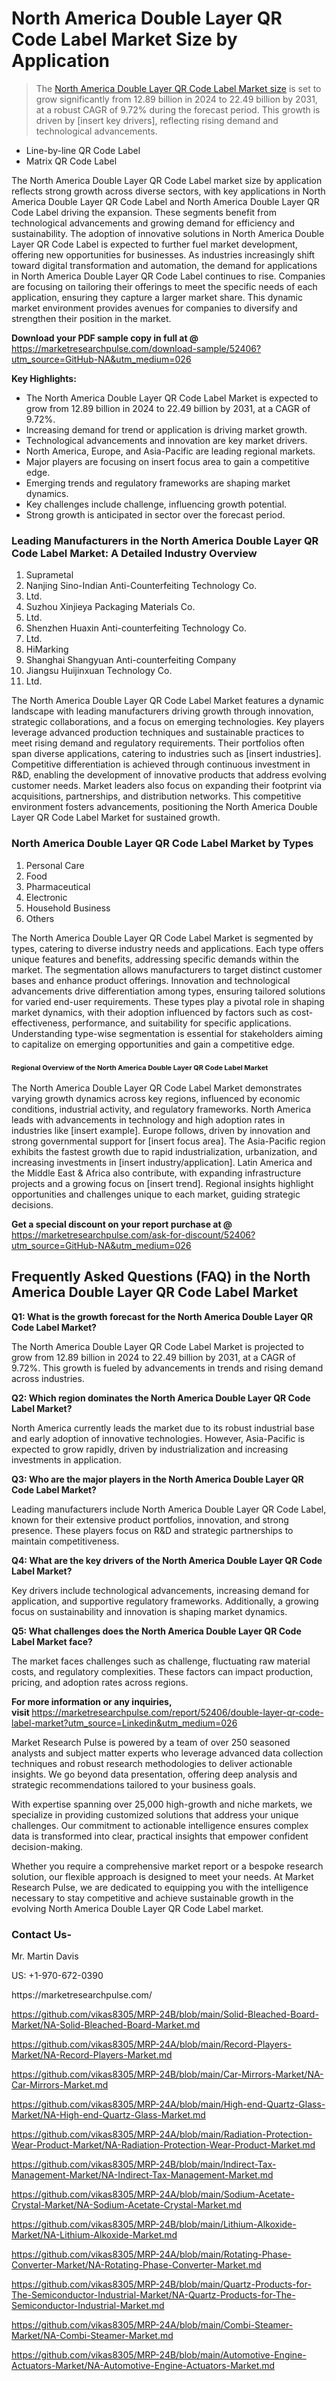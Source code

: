 
<h1>North America Double Layer QR Code Label Market&nbsp;Size by Application</h1><blockquote><p>The <a href="https://marketresearchpulse.com/download-sample/52406?utm_source=GitHub-NA&amp;utm_medium=026">North America Double Layer QR Code Label Market size</a> is set to grow significantly from 12.89 billion in 2024 to 22.49 billion by 2031, at a robust CAGR of 9.72% during the forecast period. This growth is driven by [insert key drivers], reflecting rising demand and technological advancements.</p></blockquote><ul><li>Line-by-line QR Code Label<li> Matrix QR Code Label</li></ul><p>The North America Double Layer QR Code Label market size by application reflects strong growth across diverse sectors, with key applications in North America Double Layer QR Code Label and North America Double Layer QR Code Label driving the expansion. These segments benefit from technological advancements and growing demand for efficiency and sustainability. The adoption of innovative solutions in North America Double Layer QR Code Label is expected to further fuel market development, offering new opportunities for businesses. As industries increasingly shift toward digital transformation and automation, the demand for applications in North America Double Layer QR Code Label continues to rise. Companies are focusing on tailoring their offerings to meet the specific needs of each application, ensuring they capture a larger market share. This dynamic market environment provides avenues for companies to diversify and strengthen their position in the market.</p><p><strong>Download your PDF sample copy in full at @ </strong><a href="https://marketresearchpulse.com/download-sample/52406?utm_source=GitHub-NA&amp;utm_medium=026">https://marketresearchpulse.com/download-sample/52406?utm_source=GitHub-NA&amp;utm_medium=026</a></p><p><strong>Key Highlights: </strong></p><ul><li>The North America Double Layer QR Code Label Market is expected to grow from 12.89 billion in 2024 to 22.49 billion by 2031, at a CAGR of 9.72%.</li><li>Increasing demand for trend or application is driving market growth.</li><li>Technological advancements and innovation are key market drivers.</li><li>North America, Europe, and Asia-Pacific are leading regional markets.</li><li>Major players are focusing on insert focus area to gain a competitive edge.</li><li>Emerging trends and regulatory frameworks are shaping market dynamics.</li><li>Key challenges include challenge, influencing growth potential.</li><li>Strong growth is anticipated in sector over the forecast period.</li></ul><h3>Leading Manufacturers in the North America Double Layer QR Code Label Market: A Detailed Industry Overview</h3><ol><li>Suprametal</li><li>Nanjing Sino-Indian Anti-Counterfeiting Technology Co.</li><li>Ltd.</li><li>Suzhou Xinjieya Packaging Materials Co.</li><li>Ltd.</li><li>Shenzhen Huaxin Anti-counterfeiting Technology Co.</li><li>Ltd.</li><li>HiMarking</li><li>Shanghai Shangyuan Anti-counterfeiting Company</li><li>Jiangsu Huijinxuan Technology Co.</li><li>Ltd.</li></ol><div class="flex max-w-full flex-col flex-grow"><div class="min-h-8 text-message flex w-full flex-col items-end gap-2 whitespace-normal break-words [.text-message+&amp;]:mt-5" dir="auto" data-message-author-role="assistant" data-message-id="fd8432e4-4910-450d-b182-61b7bfb0a01f" data-message-model-slug="gpt-4o"><div class="flex w-full flex-col gap-1 empty:hidden first:pt-[3px]"><div class="markdown prose w-full break-words dark:prose-invert light"><p>The North America Double Layer QR Code Label Market features a dynamic landscape with leading manufacturers driving growth through innovation, strategic collaborations, and a focus on emerging technologies. Key players leverage advanced production techniques and sustainable practices to meet rising demand and regulatory requirements. Their portfolios often span diverse applications, catering to industries such as [insert industries]. Competitive differentiation is achieved through continuous investment in R&amp;D, enabling the development of innovative products that address evolving customer needs. Market leaders also focus on expanding their footprint via acquisitions, partnerships, and distribution networks. This competitive environment fosters advancements, positioning the North America Double Layer QR Code Label Market for sustained growth.</p></div></div></div></div><h3>North America Double Layer QR Code Label Market by Types</h3><ol><li>Personal Care<li> Food<li> Pharmaceutical<li> Electronic<li> Household Business<li> Others</li></ol><div class="flex max-w-full flex-col flex-grow"><div class="min-h-8 text-message flex w-full flex-col items-end gap-2 whitespace-normal break-words [.text-message+&amp;]:mt-5" dir="auto" data-message-author-role="assistant" data-message-id="084470be-0bb7-4664-bddf-5156b4f41249" data-message-model-slug="gpt-4o-mini"><div class="flex w-full flex-col gap-1 empty:hidden first:pt-[3px]"><div class="markdown prose w-full break-words dark:prose-invert light"><p>The North America Double Layer QR Code Label Market is segmented by types, catering to diverse industry needs and applications. Each type offers unique features and benefits, addressing specific demands within the market. The segmentation allows manufacturers to target distinct customer bases and enhance product offerings. Innovation and technological advancements drive differentiation among types, ensuring tailored solutions for varied end-user requirements. These types play a pivotal role in shaping market dynamics, with their adoption influenced by factors such as cost-effectiveness, performance, and suitability for specific applications. Understanding type-wise segmentation is essential for stakeholders aiming to capitalize on emerging opportunities and gain a competitive edge.</p></div></div></div></div><h3><span style="font-size: 11px;">Regional Overview of the North America Double Layer QR Code Label Market</span></h3><div class="flex max-w-full flex-col flex-grow"><div class="min-h-8 text-message flex w-full flex-col items-end gap-2 whitespace-normal break-words [.text-message+&amp;]:mt-5" dir="auto" data-message-author-role="assistant" data-message-id="e9038762-ce64-4e30-91c9-9bd413514231" data-message-model-slug="gpt-4o-mini"><div class="flex w-full flex-col gap-1 empty:hidden first:pt-[3px]"><div class="markdown prose w-full break-words dark:prose-invert light"><p>The North America Double Layer QR Code Label Market demonstrates varying growth dynamics across key regions, influenced by economic conditions, industrial activity, and regulatory frameworks. North America leads with advancements in technology and high adoption rates in industries like [insert example]. Europe follows, driven by innovation and strong governmental support for [insert focus area]. The Asia-Pacific region exhibits the fastest growth due to rapid industrialization, urbanization, and increasing investments in [insert industry/application]. Latin America and the Middle East &amp; Africa also contribute, with expanding infrastructure projects and a growing focus on [insert trend]. Regional insights highlight opportunities and challenges unique to each market, guiding strategic decisions.</p></div></div></div></div><p><strong>Get a special discount on your report purchase at @ </strong><a href="https://marketresearchpulse.com/ask-for-discount/52406?utm_source=GitHub-NA&amp;utm_medium=026">https://marketresearchpulse.com/ask-for-discount/52406?utm_source=GitHub-NA&amp;utm_medium=026</a></p><h2>Frequently Asked Questions (FAQ) in the North America Double Layer QR Code Label Market</h2><p><strong>Q1: What is the growth forecast for the North America Double Layer QR Code Label Market?</strong></p><p>The North America Double Layer QR Code Label Market is projected to grow from 12.89 billion in 2024 to 22.49 billion by 2031, at a CAGR of 9.72%. This growth is fueled by advancements in trends and rising demand across industries.</p><p><strong>Q2: Which region dominates the North America Double Layer QR Code Label Market?</strong></p><p>North America currently leads the market due to its robust industrial base and early adoption of innovative technologies. However, Asia-Pacific is expected to grow rapidly, driven by industrialization and increasing investments in application.</p><p><strong>Q3: Who are the major players in the North America Double Layer QR Code Label Market?</strong></p><p>Leading manufacturers include North America Double Layer QR Code Label, known for their extensive product portfolios, innovation, and strong presence. These players focus on R&amp;D and strategic partnerships to maintain competitiveness.</p><p><strong>Q4: What are the key drivers of the North America Double Layer QR Code Label Market?</strong></p><p>Key drivers include technological advancements, increasing demand for application, and supportive regulatory frameworks. Additionally, a growing focus on sustainability and innovation is shaping market dynamics.</p><p><strong>Q5: What challenges does the North America Double Layer QR Code Label Market face?</strong></p><p>The market faces challenges such as challenge, fluctuating raw material costs, and regulatory complexities. These factors can impact production, pricing, and adoption rates across regions.</p><p><strong>For more information or any inquiries, visit&nbsp;</strong><a href="https://marketresearchpulse.com/report/52406/double-layer-qr-code-label-market?utm_source=Linkedin&utm_medium=026">https://marketresearchpulse.com/report/52406/double-layer-qr-code-label-market?utm_source=Linkedin&utm_medium=026</a></p><p>Market Research Pulse is powered by a team of over 250 seasoned analysts and subject matter experts who leverage advanced data collection techniques and robust research methodologies to deliver actionable insights. We go beyond data presentation, offering deep analysis and strategic recommendations tailored to your business goals.</p><p>With expertise spanning over 25,000 high-growth and niche markets, we specialize in providing customized solutions that address your unique challenges. Our commitment to actionable intelligence ensures complex data is transformed into clear, practical insights that empower confident decision-making.</p><p>Whether you require a comprehensive market report or a bespoke research solution, our flexible approach is designed to meet your needs. At Market Research Pulse, we are dedicated to equipping you with the intelligence necessary to stay competitive and achieve sustainable growth in the evolving North America Double Layer QR Code Label market.</p><h3><strong>Contact Us-</strong></h3><p>Mr. Martin Davis</p><p>US: +1-970-672-0390</p><p>https://marketresearchpulse.com/</p><p><a href="https://github.com/vikas8305/MRP-24B/blob/main/Solid-Bleached-Board-Market/NA-Solid-Bleached-Board-Market.md">https://github.com/vikas8305/MRP-24B/blob/main/Solid-Bleached-Board-Market/NA-Solid-Bleached-Board-Market.md</a></p><p><a href="https://github.com/vikas8305/MRP-24A/blob/main/Record-Players-Market/NA-Record-Players-Market.md">https://github.com/vikas8305/MRP-24A/blob/main/Record-Players-Market/NA-Record-Players-Market.md</a></p><p><a href="https://github.com/vikas8305/MRP-24B/blob/main/Car-Mirrors-Market/NA-Car-Mirrors-Market.md">https://github.com/vikas8305/MRP-24B/blob/main/Car-Mirrors-Market/NA-Car-Mirrors-Market.md</a></p><p><a href="https://github.com/vikas8305/MRP-24A/blob/main/High-end-Quartz-Glass-Market/NA-High-end-Quartz-Glass-Market.md">https://github.com/vikas8305/MRP-24A/blob/main/High-end-Quartz-Glass-Market/NA-High-end-Quartz-Glass-Market.md</a></p><p><a href="https://github.com/vikas8305/MRP-24A/blob/main/Radiation-Protection-Wear-Product-Market/NA-Radiation-Protection-Wear-Product-Market.md">https://github.com/vikas8305/MRP-24A/blob/main/Radiation-Protection-Wear-Product-Market/NA-Radiation-Protection-Wear-Product-Market.md</a></p><p><a href="https://github.com/vikas8305/MRP-24B/blob/main/Indirect-Tax-Management-Market/NA-Indirect-Tax-Management-Market.md">https://github.com/vikas8305/MRP-24B/blob/main/Indirect-Tax-Management-Market/NA-Indirect-Tax-Management-Market.md</a></p><p><a href="https://github.com/vikas8305/MRP-24A/blob/main/Sodium-Acetate-Crystal-Market/NA-Sodium-Acetate-Crystal-Market.md">https://github.com/vikas8305/MRP-24A/blob/main/Sodium-Acetate-Crystal-Market/NA-Sodium-Acetate-Crystal-Market.md</a></p><p><a href="https://github.com/vikas8305/MRP-24B/blob/main/Lithium-Alkoxide-Market/NA-Lithium-Alkoxide-Market.md">https://github.com/vikas8305/MRP-24B/blob/main/Lithium-Alkoxide-Market/NA-Lithium-Alkoxide-Market.md</a></p><p><a href="https://github.com/vikas8305/MRP-24A/blob/main/Rotating-Phase-Converter-Market/NA-Rotating-Phase-Converter-Market.md">https://github.com/vikas8305/MRP-24A/blob/main/Rotating-Phase-Converter-Market/NA-Rotating-Phase-Converter-Market.md</a></p><p><a href="https://github.com/vikas8305/MRP-24B/blob/main/Quartz-Products-for-The-Semiconductor-Industrial-Market/NA-Quartz-Products-for-The-Semiconductor-Industrial-Market.md">https://github.com/vikas8305/MRP-24B/blob/main/Quartz-Products-for-The-Semiconductor-Industrial-Market/NA-Quartz-Products-for-The-Semiconductor-Industrial-Market.md</a></p><p><a href="https://github.com/vikas8305/MRP-24A/blob/main/Combi-Steamer-Market/NA-Combi-Steamer-Market.md">https://github.com/vikas8305/MRP-24A/blob/main/Combi-Steamer-Market/NA-Combi-Steamer-Market.md</a></p><p><a href="https://github.com/vikas8305/MRP-24B/blob/main/Automotive-Engine-Actuators-Market/NA-Automotive-Engine-Actuators-Market.md">https://github.com/vikas8305/MRP-24B/blob/main/Automotive-Engine-Actuators-Market/NA-Automotive-Engine-Actuators-Market.md</a></p>
